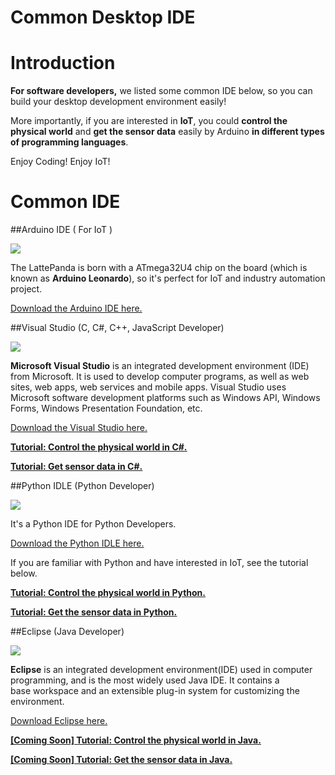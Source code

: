 # Common Desktop IDE

# Introduction

**For software developers,** we listed some common IDE below, so you can build your desktop development environment easily! 

More importantly, if you are interested in **IoT**, you could **control the physical world** and **get the sensor data** easily by Arduino **in different types of programming languages**.

Enjoy Coding! Enjoy IoT!

# Common IDE

##Arduino IDE ( For IoT ) 

![](https://i.imgur.com/V0gDJEc.jpg)

The LattePanda is born with a ATmega32U4 chip on the board (which is known as **Arduino Leonardo**), so it's perfect for IoT and industry automation project. 

[Download the Arduino IDE here.](https://www.arduino.cc/en/Main/Donate)

##Visual Studio (C, C#, C++, JavaScript Developer)

![](https://i.imgur.com/Pmso73Z.jpg)

**Microsoft Visual Studio** is an integrated development environment (IDE) from Microsoft. It is used to develop computer programs, as well as web sites, web apps, web services and mobile apps. Visual Studio uses Microsoft software development platforms such as Windows API, Windows Forms, Windows Presentation Foundation, etc.

[Download the Visual Studio here.](https://www.visualstudio.com/)

[<u>**Tutorial: Control the physical world in C#.**</u> ]( )

[<u>**Tutorial: Get sensor data in C#.**</u> ]( )

##Python IDLE (Python Developer) 

![](https://i.imgur.com/O7OjS3O.png)

It's a Python IDE for Python Developers. 

[Download the Python IDLE here.](https://www.python.org/downloads/)

If you are familiar with Python and have interested in IoT, see the tutorial below.

[<u>**Tutorial: Control the physical world in Python.**</u>]( )

[<u>**Tutorial: Get the sensor data in Python.**</u>]( )

##Eclipse (Java Developer)

![](https://i.imgur.com/hU58zbZ.jpg)

**Eclipse** is an integrated development environment(IDE) used in computer programming, and is the most widely used Java IDE. It contains a base workspace and an extensible plug-in system for customizing the environment.  

[Download Eclipse here.](https://www.eclipse.org/downloads/)

<u>**[Coming Soon] Tutorial: Control the physical world in Java.**</u>

<u>**[Coming Soon] Tutorial: Get the sensor data in Java.**</u>


